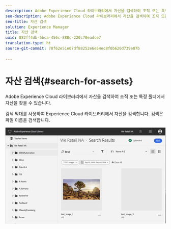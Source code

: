 ```yaml
---
description: Adobe Experience Cloud 라이브러리에서 자산을 검색하여 조직 또는 특정 폴더에서 자산을 찾을 수 있습니다.
seo-description: Adobe Experience Cloud 라이브러리에서 자산을 검색하여 조직 또는 특정 폴더에서 자산을 찾을 수 있습니다.
seo-title: 자산 검색
solution: Experience Manager
title: 자산 검색
uuid: 882ff4db-5bca-456c-888c-220c70eadce7
translation-type: ht
source-git-commit: 78f62e51e07df88252e6e54ec8f0b620d739e07b

---
```



# 자산 검색{#search-for-assets}

Adobe Experience Cloud 라이브러리에서 자산을 검색하여 조직 또는 특정 폴더에서 자산을 찾을 수 있습니다.

검색 막대를 사용하여 Experience Cloud 라이브러리에서 자산을 검색합니다. 검색은 파일 이름을 검색합니다.

![](assets/library_search_filter_results.png)


